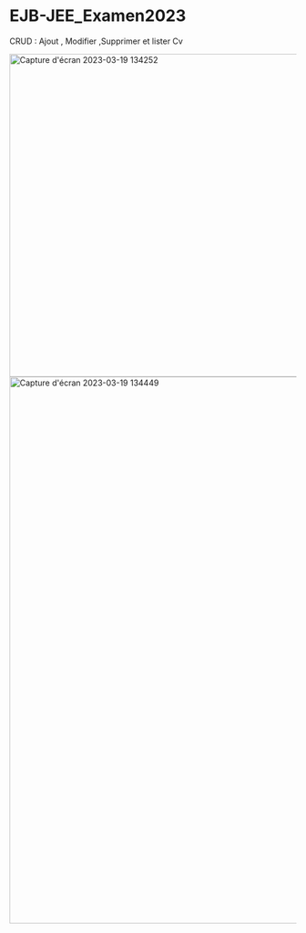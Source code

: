 # EJB-JEE_Examen2023
CRUD : Ajout , Modifier ,Supprimer et lister Cv





<img width="567" alt="Capture d'écran 2023-03-19 134252" src="https://user-images.githubusercontent.com/102872504/231211202-70a8bc87-7633-4087-b66d-49d574e893db.png">

<img width="960" alt="Capture d'écran 2023-03-19 134449" src="https://user-images.githubusercontent.com/102872504/231211339-b781fdbd-213e-4339-9568-7fdb16b2cf83.png">

